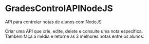# GradesControlAPINodeJS
API para controlar notas de alunos com NodeJS

Criar uma API que crie, edite, delete e consulte uma nota específica. Também faça a média e retorne as 3 melhores notas entre os alunos.
